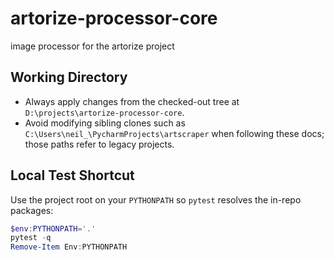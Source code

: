 # artorize-processor-core
image processor for the artorize project

## Working Directory
- Always apply changes from the checked-out tree at `D:\projects\artorize-processor-core`.
- Avoid modifying sibling clones such as `C:\Users\neil_\PycharmProjects\artscraper` when following these docs; those paths refer to legacy projects.

## Local Test Shortcut
Use the project root on your `PYTHONPATH` so `pytest` resolves the in-repo packages:

```powershell
$env:PYTHONPATH='.'
pytest -q
Remove-Item Env:PYTHONPATH
```
